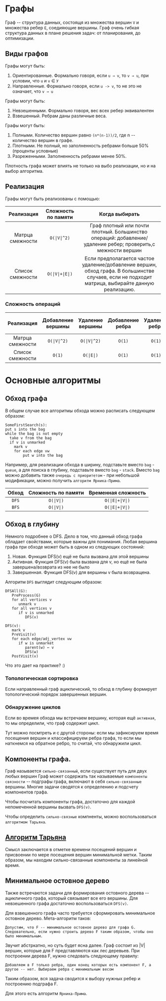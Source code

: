 # Графы

Граф -- структура данных, состоящя из множества вершин `V` и множества ребер `E`, соедияющие вершины.
Граф очень гибкая структура данных в плане решения задач: от планирования, до оптимизации.

## Виды графов

Графы могут быть:
1) Ориентированные. Формально говоря, если `u → v`, то `v → u`, при условии, что `u` и `v` ∈ `У`
1) Направленные. Формально говоря, если `u -> v`, то не это не означает, что  `v → u`

Графы могут быть:
1) Невзешенными. Формально говоря, вес всех ребер эквивалентен
2) Взвешенный. Ребрам даны различные веса.


Графы могут быть:
1) Полными. Количество вершин равно `(n*(n-1))/2`, где n -- количество вершин в графе.
2) Плотными. Не полный, но заполненность ребрами больше 50% (проценты условные)
3) Разреженными.  Заполненность ребрами менее 50%.

Плотность графа может влиять не только на выбо реализации, но и на выбор алгоритма.

## Реализация

Графы могут быть реализованы с помощью:

| Реализация            | Сложность по памяти  |  Когда выбирать            |
|:---------------------:|:--------------------:|:--------------------------:|
| Матрца смежности      | `O(\|V\|^2)`         | Граф плотный или почти плотный. Большинство операций: добавление/удаление ребер; проверить,с межности вершин                                      |
| Список смежности      | `O(\|V\|+\|E\|)`     | Если предполагается частое удаление/добавление вершин, обход графа. В большинстве случаев, если не подходит матрица, выбирайте данную реализацию. |

### Сложность операций


| Реализация            |  Добавление вершины  |  Удаление вершины|   Добавление ребра | Удаление ребра | Проверить смежность вершин |
|:---------------------:|:--------------------:|:----------------:|:------------------:|:--------------:|:--------------------------:|
| Матрца смежности      | `O(\|V\|^2)`         |  `O(\|V\|^2)`    |    `O(1)`          |   `O(1)`       |   `O(1)`                   |
| Список смежности      | `O(1)`               |   `O(\|E\|)`     |   `O(1)`           |    `O(1)`      |   `O(\|E\|)`               |

# Основные алгоритмы

## Обход графа

В общем случае все алгоритмы обхода можно расписать следующем образом:

```
SomeFirstSearch(s):
put s into the bag
while the bag is not empty
  take v from the bag
  if v is unmarked
    mark v
    for each edge vw
        put w into the bag
```

Например, для реализации обхода в ширину, подставьте вместо `bag` - `queue`, а для поиска в глубину, подставьте вместо `bag` - `stack`.
Вместо `bag` можно добавить также `очередь с приоритетом` - при небольшой модификации, можно получить `алгоритм Ярника-Прима`.

| Обход | Сложность по памяти | Временная сложность  |
|:-----:|:-------------------:|:--------------------:|
| `DFS` |    `O(\|V\|)`       |  `O(\|E\|+\|V\|)`    |
| `BFS` |    `O(\|V\|)`       |  `O(\|E\|+\|V\|)`    |

## Обход в глубину

Немного подробнее о DFS. Дело в том, что данный обход графа обладает свойствами, которые важны для понимания. 
Любая вершина графа при обходе может быть в одном из следующих состояний:
1) Новая. Функция DFS(v) ещё не была вызвана для этой вершины
2) Активная. Функция DFS(v) была вызвана для v, но ещё не была завершена/возврата из нее не было
3) Завершенная. Функция DFS(v) для вершины v была возвращена.

Алгоритм `DFS` выглядит следующим образом:

```
DFSAll(G):
   PreProcess(G)
   for all vertices v
      unmark v
   for all vertices v
      if v is unmarked
         DFS(v)

DFS(v):
   mark v
   PreVisit(v)
   for each edge/adj_vertex vw
      if w is unmarket
         parent(w) ← v
         DFS(w)
   PostVisit(v)
``` 

Что это дает на практике? :)

### Топологическая сортировка

Если направленный граф ациклический, то обход в глубину формирует топологический порядок завершенных вершин.

### Обнаружение циклов

Если во времея обхода мы встречаем вершину, которая ещё `активная`, то мы определили, что граф содержит цикл.

Тут можно посмтреть и с другой стороны: если мы зафиксируем время посещения вершин и классифицируем ребра графа, то если 
мы наткнемся на обратное ребро, то считай, что обнаружили цикл.


## Компоненты графа. 

Граф называется `сильно-связанный`, если существует путь для двух любых вершин
Граф может содержать так называемые `компоненты связности` -- подграфы графа, включают в себя `сильно-связанные` вершины.
Многие задачи сводятся к определению и подсчету компонентов графа. 

Чтобы посчитать компоненты графа, достаточно для каждой непомеченной вершины вызвать `DFS(v)`.

Чтобы определить `сильно-связные` компненты, можно воспользоваться `алгоритмом Тарьяна`.

##  [Алгоритм Тарьяна](https://www.youtube.com/watch?v=wUgWX0nc4NY)

Смысл заключается в отметке времени посещений вершин и присвоении по мере посещения вершин минимальной метки. Таким образом, мы находим 
сильно-связанные компоненты за линейной время.


## Минимальное остовное дерево

Также встречаются задачи для формирования остовного дерева -- ацикличного графа, который связывает все его вершины.
Для невзешенного графа достаточно воспользоваться `DFS(v)`.

Для взвешенного графа часто требуется сформировать минимальное остовное дерево. Мета-алгоритм таков:
```
Допустим, что F -- минимальное остовное дерево для графа G.
Следовательно, если нужно строить дерево F таким образом, чтобы оно было минимальным.
```

Звучит абстркатно, но суть будет ясна далее. Граф состоит из |V| вершин, которые для F представляются как лес деревьев. 
При построении дерева F, нужно следовать следующему правилу:

```
Добавляем в F только ребра, один конец которых есть компонент F, а другое -- нет. Выбираем ребра с минимальным весом
```

Таким образом, вся задача сводится к выбору нужных ребер и построению подграфа F.

Для этого есть алгоритм `Ярника-Прима`.
